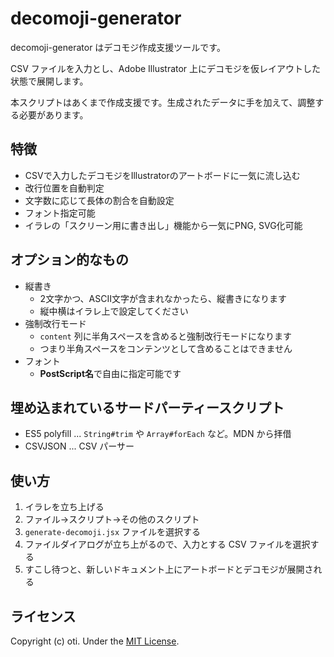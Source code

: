 # decomoji-generator

decomoji-generator はデコモジ作成支援ツールです。

CSV ファイルを入力とし、Adobe Illustrator 上にデコモジを仮レイアウトした状態で展開します。

本スクリプトはあくまで作成支援です。生成されたデータに手を加えて、調整する必要があります。

## 特徴

- CSVで入力したデコモジをIllustratorのアートボードに一気に流し込む
- 改行位置を自動判定
- 文字数に応じて長体の割合を自動設定
- フォント指定可能
- イラレの「スクリーン用に書き出し」機能から一気にPNG, SVG化可能

## オプション的なもの

- 縦書き
  - 2文字かつ、ASCII文字が含まれなかったら、縦書きになります
  - 縦中横はイラレ上で設定してください
- 強制改行モード
  - `content` 列に半角スペースを含めると強制改行モードになります
  - つまり半角スペースをコンテンツとして含めることはできません
- フォント
  - **PostScript名**で自由に指定可能です

## 埋め込まれているサードパーティースクリプト

- ES5 polyfill ... `String#trim` や `Array#forEach` など。MDN から拝借
- CSVJSON ... CSV パーサー

## 使い方

1. イラレを立ち上げる
2. ファイル→スクリプト→その他のスクリプト
3. `generate-decomoji.jsx` ファイルを選択する
4. ファイルダイアログが立ち上がるので、入力とする CSV ファイルを選択する
5. すこし待つと、新しいドキュメント上にアートボードとデコモジが展開される

## ライセンス

Copyright (c) oti. Under the [MIT License](LICENSE).